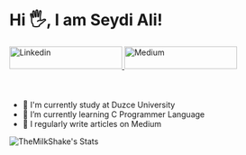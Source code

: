 # Hi 🖐, I am Seydi Ali!

<a href="https://www.linkedin.com/in/seydi-ali-iclek" target="_blank">
<img src=https://i.hizliresim.com/fcfcldk.png alt=Linkedin width=200" height="40" style="margin-bottom: 10px;" />
</a>

<a href="https://medium.com/@seydialiiclek" target="_blank">
<img src=https://i.hizliresim.com/halzm4y.png alt=Medium width="200" height="40" style="margin-bottom: 10px;" />
</a>

&nbsp;


- 🔭 I'm currently study at Duzce University
- 🌱 I’m currently learning C Programmer Language
- 📝 I regularly write articles on Medium


![TheMilkShake's Stats](https://github-readme-stats.vercel.app/api?username=TheMilkShake&theme=prussian&show_icons=true&hide_border=true&count_private=true)
<!--
**Themilkshake/Themilkshake** is a ✨ _special_ ✨ repository because its `README.md` (this file) appears on your GitHub profile.

Here are some ideas to get you started:

- 🔭 I’m currently working on ...
- 🌱 I’m currently learning ...
- 👯 I’m looking to collaborate on ...
- 🤔 I’m looking for help with ...
- 💬 Ask me about ...
- 📫 How to reach me: ...
- 😄 Pronouns: ...
- ⚡ Fun fact: ...
-->

